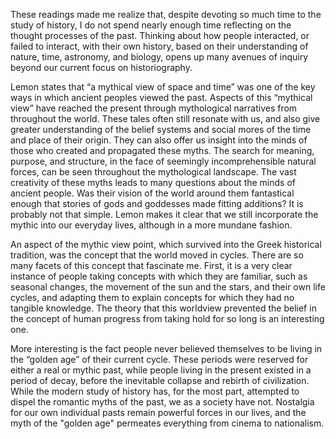 These readings made me realize that, despite devoting so much time to the study of history, I do not spend nearly enough time reflecting on the thought processes of the past.  Thinking about how people interacted, or failed to interact, with their own history, based on their understanding of nature, time, astronomy, and biology, opens up many avenues of inquiry beyond our current focus on historiography.  
	
Lemon states that “a mythical view of space and time” was one of the key ways in which ancient peoples viewed the past.  Aspects of this “mythical view” have reached the present through mythological narratives from throughout the world.  These tales often still resonate with us, and also give greater understanding of the belief systems and social mores of the time and place of their origin.  They can also offer us insight into the minds of those who created and propagated these myths.  The search for meaning, purpose, and structure, in the face of seemingly incomprehensible natural forces, can be seen throughout the mythological landscape.  The vast creativity of these myths leads to many questions about the minds of ancient people.  Was their vision of the world around them fantastical enough that stories of gods and goddesses made fitting additions?  It is probably not that simple.  Lemon makes it clear that we still incorporate the mythic into our everyday lives, although in a more mundane fashion.

An aspect of the mythic view point, which survived into the Greek historical tradition, was the concept that the world moved in cycles.  There are so many facets of this concept that fascinate me.  First, it is a very clear instance of people taking concepts with which they are familiar, such as seasonal changes, the movement of the sun and the stars, and their own life cycles, and adapting them to explain concepts for which they had no tangible knowledge.  The theory that this worldview prevented the belief in the concept of human progress from taking hold for so long is an interesting one.  

More interesting is the fact people never believed themselves to be living in the  “golden age” of their current cycle.  These periods were reserved for either a real or mythic past, while people living in the present existed in a period of decay, before the inevitable collapse and rebirth of civilization.  While the modern study of history has, for the most part, attempted to dispel the romantic myths of the past, we as a society have not.  Nostalgia for our own individual pasts remain powerful forces in our lives, and the myth of the "golden age" permeates everything from cinema to nationalism.
